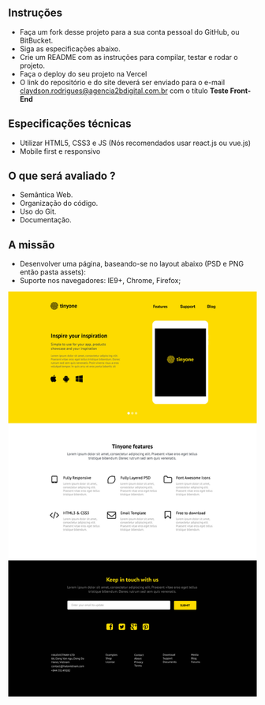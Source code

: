 ## Instruções

- Faça um fork desse projeto para a sua conta pessoal do GitHub, ou BitBucket.
- Siga as especificações abaixo.
- Crie um README com as instruções para compilar, testar e rodar o projeto.
- Faça o deploy do seu projeto na Vercel
- O link do repositório e do site deverá ser enviado para o e-mail claydson.rodrigues@agencia2bdigital.com.br com o título **Teste Front-End**

## Especificações técnicas

- Utilizar HTML5, CSS3 e JS (Nós recomendados usar react.js ou vue.js)
- Mobile first e responsivo

## O que será avaliado ?

- Semântica Web.
- Organização do código.
- Uso do Git.
- Documentação.

## A missão

- Desenvolver uma página, baseando-se no layout abaixo (PSD e PNG então pasta assets):
- Suporte nos navegadores: IE9+, Chrome, Firefox;

![teste-front-end](assets/front-end.jpg)
